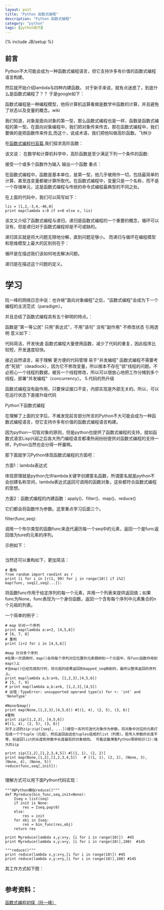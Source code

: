 ```yaml
---
layout: post
title: "Python 函数式编程"
description: "Python 函数式编程"
category: "python"
tags: [python技巧]
---
```

{% include JB/setup %}
<h2>前言</h2>

<p>Python不大可能会成为一种函数式编程语言，但它支持许多有价值的函数式编程语言构建。</p>

<p>然后就开始介绍lambda与四种内建函数。 对于新手来说，就有点迷惑了，到底什么是函数式编程了？？ 于是google如下：</p>

<p>函数式编程是一种编程模型，他将计算机运算看做是数学中函数的计算，并且避免了状态以及变量的概念。wiki</p>

<p>我们知道，对象是面向对象的第一型，那么函数式编程也是一样，函数是函数式编程的第一型。在面向对象编程中，我们把对象传来传去，那在函数式编程中，我们要做的是把函数传来传去,而这个，说成术语，我们把他叫做高阶函数。飞林沙</p>

<p>在<a href="http://www.cnblogs.com/kym/archive/2011/03/07/1976519.html">函数式编程扫盲篇</a>,我们探求高阶函数：</p>

<p>该文说： 在数学和计算机科学中，高阶函数是至少满足下列一个条件的函数:</p>

<p>接受一个或多个函数作为输入
输出一个函数
重点：</p>

<p>在函数式编程中，函数是基本单位，是第一型，他几乎被用作一切，包括最简单的计算，甚至连变量都被计算所取代。在函数式编程中，变量只是一个名称，而不是一个存储单元，这是函数式编程与传统的命令式编程最典型的不同之处。</p>

<p>在上面的代码中，我们可以简写如下：</p>

<pre><code>lis = [1,2,-3,4,-46,0]
print map(lambda x:0 if x&lt;0 else x, lis)
</code></pre>

<p>该文又介绍了函数式编程与递归，递归是函数式编程的一个重要的概念，循环可以没有，但是递归对于函数式编程却是不可或缺的。</p>

<p>递归其实就是将大问题无限地分解，直到问题足够小。 而递归与循环在编程模型和思维模型上最大的区别则在于：</p>

<p>循环是在描述我们该如何地去解决问题。</p>

<p>递归是在描述这个问题的定义。</p>

<!--more-->

<h1>学习</h1>

<p>阮一峰的网络日志中说：也许继"面向对象编程"之后，"函数式编程"会成为下一个编程的主流范式（paradigm）。</p>

<p>并且总结了函数式编程具有五个鲜明的特点。：</p>

<p>函数是"第一等公民"
只用"表达式"，不用"语句"
没有"副作用"
不修改状态
引用透明
意义如下：</p>

<p>代码简洁，开发快速
函数式编程大量使用函数，减少了代码的重复，因此程序比较短，开发速度较快。</p>

<p>接近自然语言，易于理解
更方便的代码管理
易于"并发编程" 函数式编程不需要考虑"死锁"（deadlock），因为它不修改变量，所以根本不存在"锁"线程的问题。不必担心一个线程的数据，被另一个线程修改，所以可以很放心地把工作分摊到多个线程，部署"并发编程"（concurrency）。
5.代码的热升级</p>

<p>函数式编程没有副作用，只要保证接口不变，内部实现是外部无关的。所以，可以在运行状态下直接升级代码</p>

<p>Python下函数式编程</p>

<p>在理解了上面的文字后，不难发现前言部分所言的Python不大可能会成为一种函数式编程语言，但它支持许多有价值的函数式编程语言构建。</p>

<p>因为python一切皆对象的原则，但是python也提供了函数式编程的支持，就如函数式语言Lisp兴起之后各大热门编程语言都凑热闹纷纷提供对函数式编程的支持一样，Python当然也会分得一杯羹啊。</p>

<p>那下面就学习Python体现函数式编程的方面吧：</p>

<p>方面1：lambda表达式</p>

<p>体现原理就是python允许lambda关键字创建匿名函数，所谓匿名就是python不会创建名称空间，lambda表达式返回可调用的函数对象，这些都符合函数式编程的思想。</p>

<p>方面2：函数式编程的内建函数：apply()、filter()、map()、reduce()</p>

<p>它们都会将函数作为参数。这里重点学习后面三个。</p>

<p>filter(func,seq):</p>

<p>调用一个布尔类型的函数func来迭代遍历每一个seq中的元素，返回一个是func返回值为ture的元素的序列。</p>

<p>示例如下：</p>

<p><img src="http://content.screencast.com/users/BeginMan/folders/Snagit/media/c2c9ffcb-b8c1-490c-bec7-5b5140da1e3a/01.07.2014-23.13.png" alt="" /></p>

<p>当然还可以重构如下，更加简洁：</p>

<pre><code># 重构
from random import randint as r
print [i for i in [r(1, 99) for j in range(10)] if i%2]
map(func, seq1[,seq2...]):
</code></pre>

<p>将函数func作用于给定序列的每一个元素，并用一个列表来提供返回值；如果func为None，func表现为一个身份函数，返回一个含有每个序列中元素集合的n个元祖的列表。</p>

<p>一个简单的例子：</p>

<pre><code># map 针对一个序列
print map(lambda a:a+2, [4,5,6])
# [6, 7, 8]
# 重构
print [i+2 for i in [4,5,6]]

#map 针对多个序列
#在第一次调用时，map()会将每个序列对应位置的元素捆绑到一个元祖中，将func函数作用到map()上
#当map()已经完成执行时，将元祖的结果返回到mapped_seq映射的，最终以整体返回的序列上。
print map(lambda a,b:a+b, [1,2,3],[4,5,6])
# [5, 7, 9]
# print map(lambda a,b:a+b, [1,2,3],[4,5])
# 出错：TypeError: unsupported operand type(s) for +: 'int' and 'NoneType'

#None与map()
print map(None,[1,2,3],[4,5,6]) #[(1, 4), (2, 5), (3, 6)]
#重构
print zip([1,2,3], [4,5,6])
#[(1, 4), (2, 5), (3, 6)]
对于上述的zip:zip([seql, ...])接受一系列可迭代对象作为参数，将对象中对应的元素打包成一个个tuple（元组），然后返回由这些tuples组成的list（列表）。若传入参数的长度不等，则返回list的长度和参数中长度最短的对象相同。 可看这篇博客Python零碎知识(2):强大的zip

print zip([1,2],[1,2,3,4,5]) #[(1, 1), (2, 2)]
print map(None,[1,2],[1,2,3,4,5])   # [(1, 1), (2, 2), (None, 3), (None, 4), (None, 5)]
reduce(func,seq[,init]):
</code></pre>

<p><img src="http://content.screencast.com/users/BeginMan/folders/Snagit/media/efbaae63-99e0-427e-a851-a39b6a098222/01.08.2014-00.05.png" alt="" /></p>

<p>理解方式可以用下面Python代码实现：</p>

<pre><code>"""纯Python模拟reduce()"""
def Myreduce(bin_func,seq,init=None):
    Iseq = list(seq)
    if init is None:
        res = Iseq.pop(0)
    else:
        res = init
    for obj in Iseq:
        res = bin_func(res,obj)
    return res

print Myreduce(lambda x,y:x+y, [i for i in range(10)])  #45
print Myreduce(lambda x,y:x+y, [i for i in range(10)],100)  #145

"""reduce()"""
print reduce(lambda x,y:x+y,[i for i in range(10)]) #45
print reduce(lambda x,y:x+y,[i for i in range(10)],100) #145
</code></pre>

<p>其工作方式如下图：</p>

<p><img src="http://content.screencast.com/users/BeginMan/folders/Snagit/media/e7275a15-0267-4fc4-ac3b-ce34d880bf96/01.08.2014-00.09.png" alt="" /></p>

<h2>参考资料：</h2>

<p><a href="http://www.ruanyifeng.com/blog/2012/04/functional_programming.html">函数式编程初探（阮一峰）</a></p>
